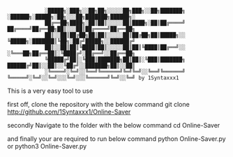 
                ░█████╗░███╗░░██╗██╗░░░░░██╗███╗░░██╗███████╗        ░██████╗░█████╗░██╗░░░██╗███████╗██████╗░
                ██╔══██╗████╗░██║██║░░░░░██║████╗░██║██╔════╝        ██╔════╝██╔══██╗██║░░░██║██╔════╝██╔══██╗
                ██║░░██║██╔██╗██║██║░░░░░██║██╔██╗██║█████╗░░        ╚█████╗░███████║╚██╗░██╔╝█████╗░░██████╔╝
                ██║░░██║██║╚████║██║░░░░░██║██║╚████║██╔══╝░░        ░╚═══██╗██╔══██║░╚████╔╝░██╔══╝░░██╔══██╗
                ╚█████╔╝██║░╚███║███████╗██║██║░╚███║███████╗        ██████╔╝██║░░██║░░╚██╔╝░░███████╗██║░░██║
                ░╚════╝░╚═╝░░╚══╝╚══════╝╚═╝╚═╝░░╚══╝╚══════╝        ╚═════╝░╚═╝░░╚═╝░░░╚═╝░░░╚══════╝╚═╝░░╚═╝ by 1Syntaxxx1



This is a very easy tool to use

first off, clone the repository with the below command
git clone http://github.com/1Syntaxxx1/Online-Saver

secondly
Navigate to the folder with the below command
cd Online-Saver

and finally your are required to run below command
python Online-Saver.py
or
python3 Online-Saver.py